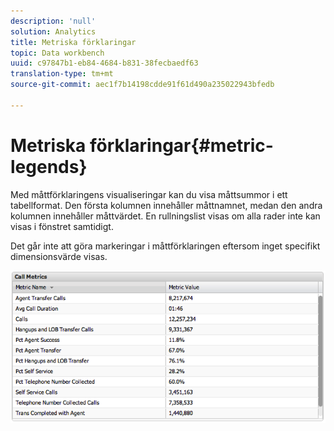 ```yaml
---
description: 'null'
solution: Analytics
title: Metriska förklaringar
topic: Data workbench
uuid: c97847b1-eb84-4684-b831-38fecbaedf63
translation-type: tm+mt
source-git-commit: aec1f7b14198cdde91f61d490a235022943bfedb

---
```



# Metriska förklaringar{#metric-legends}

Med måttförklaringens visualiseringar kan du visa måttsummor i ett tabellformat. Den första kolumnen innehåller måttnamnet, medan den andra kolumnen innehåller måttvärdet. En rullningslist visas om alla rader inte kan visas i fönstret samtidigt.

Det går inte att göra markeringar i måttförklaringen eftersom inget specifikt dimensionsvärde visas.

![](assets/metric_legend.png)

